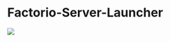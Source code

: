 # Factorio-Server-Launcher
<img src="https://travis-ci.org/Limmek/Factorio-Server-Launcher.svg?branch=master">
